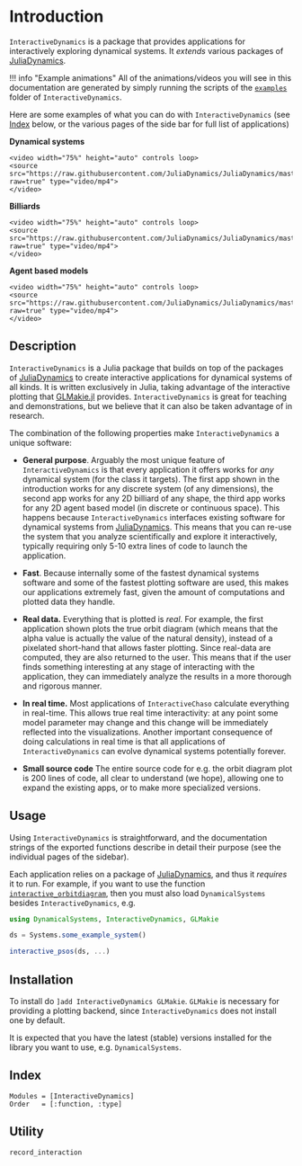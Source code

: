 # Introduction
`InteractiveDynamics` is a package that provides applications for interactively exploring dynamical systems. It _extends_ various packages of [JuliaDynamics](https://juliadynamics.github.io/JuliaDynamics/).

!!! info "Example animations"
    All of the animations/videos you will see in this documentation are generated by simply running the scripts of the [`examples`](https://github.com/JuliaDynamics/InteractiveDynamics.jl/tree/master/examples) folder of `InteractiveDynamics`.


Here are some examples of what you can do with `InteractiveDynamics` (see [Index](@ref) below, or the various pages of the side bar for full list of applications)

**Dynamical systems**

```@raw html
<video width="75%" height="auto" controls loop>
<source src="https://raw.githubusercontent.com/JuliaDynamics/JuliaDynamics/master/videos/interact/odhenon.mp4?raw=true" type="video/mp4">
</video>
```

**Billiards**

```@raw html
<video width="75%" height="auto" controls loop>
<source src="https://raw.githubusercontent.com/JuliaDynamics/JuliaDynamics/master/videos/interact/bmap.mp4?raw=true" type="video/mp4">
</video>
```

**Agent based models**

```@raw html
<video width="75%" height="auto" controls loop>
<source src="https://raw.githubusercontent.com/JuliaDynamics/JuliaDynamics/master/videos/interact/agents.mp4?raw=true" type="video/mp4">
</video>
```

## Description

`InteractiveDynamics` is a Julia package that builds on top of the packages of [JuliaDynamics](https://juliadynamics.github.io/JuliaDynamics/) to create interactive applications for dynamical systems of all kinds. It is written exclusively in Julia, taking advantage of the interactive plotting that [GLMakie.jl](http://makie.juliaplots.org/stable/) provides.
`InteractiveDynamics` is great for teaching and demonstrations, but we believe that it can also be taken advantage of in research.

The combination of the following properties make `InteractiveDynamics` a unique software:

* **General purpose**. Arguably the most unique feature of `InteractiveDynamics` is that every application it offers works for _any_ dynamical system (for the class it targets). The first app shown in the introduction works for any discrete system (of any dimensions), the second app works for any 2D billiard of any shape, the third app works for any 2D agent based model (in discrete or continuous space). This happens because `InteractiveDynamics` interfaces existing software for dynamical systems from [JuliaDynamics](https://juliadynamics.github.io/JuliaDynamics/). This means that you can re-use the system that you analyze scientifically and explore it interactively, typically requiring only 5-10 extra lines of code to launch the application.

* **Fast**. Because internally some of the fastest dynamical systems software and some of the fastest plotting software are used, this makes our applications extremely fast, given the amount of computations and plotted data they handle.

* **Real data.** Everything that is plotted is _real_. For example, the first application shown plots the true orbit diagram (which means that the alpha value is actually the value of the natural density), instead of a pixelated short-hand that allows faster plotting. Since real-data are computed, they are also returned to the user. This means that if the user finds something interesting at any stage of interacting with the application, they can immediately analyze the results in a more thorough and rigorous manner.

* **In real time.**  Most applications of `InteractiveChaso` calculate everything in real-time. This allows true real time interactivity: at any point some model parameter may change and this change will be immediately reflected into the visualizations. Another important consequence of doing calculations in real time is that all applications of `InteractiveDynamics` can evolve dynamical systems potentially forever.

* **Small source code** The entire source code for e.g. the orbit diagram plot is 200 lines of code, all clear to understand (we hope), allowing one to expand the existing apps, or to make more specialized versions.

## Usage
Using `InteractiveDynamics` is straightforward, and the documentation strings of the exported functions describe in detail their purpose (see the individual pages of the sidebar).

Each application relies on a package of [JuliaDynamics](https://juliadynamics.github.io/JuliaDynamics/), and thus it _requires_ it to run. For example, if you want to use the function [`interactive_orbitdiagram`](@ref), then you must also load `DynamicalSystems` besides `InteractiveDynamics`, e.g.
```julia
using DynamicalSystems, InteractiveDynamics, GLMakie

ds = Systems.some_example_system()

interactive_psos(ds, ...)
```

## Installation

To install do `]add InteractiveDynamics GLMakie`. `GLMakie` is necessary for providing a plotting backend, since `InteractiveDynamics` does not install one by default.

It is expected that you have the latest (stable) versions installed for the library you want to use, e.g. `DynamicalSystems`.

## Index
```@index
Modules = [InteractiveDynamics]
Order   = [:function, :type]
```

## Utility
```@docs
record_interaction
```
